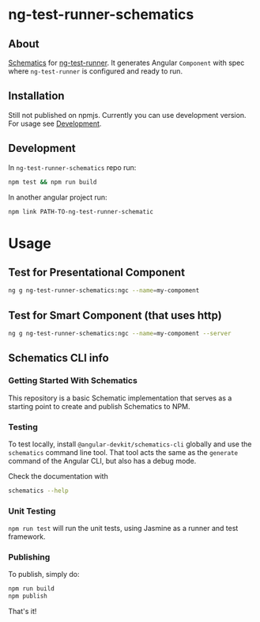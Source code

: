 # ng-test-runner-schematics
## About
[Schematics](https://www.npmjs.com/package/@angular-devkit/schematics) for [ng-test-runner](https://github.com/Pragmatists/ng-test-runner). It generates Angular `Component` with spec where `ng-test-runner` is configured and ready to run.
## Installation
Still not published on npmjs. Currently you can use development version. For usage see [Development](#development). 
## Development
In `ng-test-runner-schematics` repo run: 
```bash
npm test && npm run build
```
In another angular project run:
```bash
npm link PATH-TO-ng-test-runner-schematic
```
# Usage
## Test for Presentational Component
```bash
ng g ng-test-runner-schematics:ngc --name=my-compoment
```
## Test for Smart Component (that uses http)
```bash
ng g ng-test-runner-schematics:ngc --name=my-compoment --server
```
## Schematics CLI info
### Getting Started With Schematics

This repository is a basic Schematic implementation that serves as a starting point to create and publish Schematics to NPM.

### Testing

To test locally, install `@angular-devkit/schematics-cli` globally and use the `schematics` command line tool. That tool acts the same as the `generate` command of the Angular CLI, but also has a debug mode.

Check the documentation with
```bash
schematics --help
```

### Unit Testing

`npm run test` will run the unit tests, using Jasmine as a runner and test framework.

### Publishing

To publish, simply do:

```bash
npm run build
npm publish
```

That's it!
 